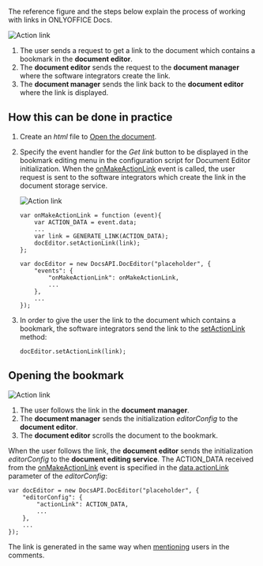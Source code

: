 The reference figure and the steps below explain the process of working with links in ONLYOFFICE Docs.

![Action link](/content/img/editor/actionLink-create.png)

1. The user sends a request to get a link to the document which contains a bookmark in the **document editor**.
2. The **document editor** sends the request to the **document manager** where the software integrators create the link.
3. The **document manager** sends the link back to the **document editor** where the link is displayed.

## How this can be done in practice

1. Create an *html* file to [Open the document](/editors/open#apply).

2. Specify the event handler for the *Get link* button to be displayed in the bookmark editing menu in the configuration script for Document Editor initialization. When the [onMakeActionLink](/editors/config/events#onMakeActionLink) event is called, the user request is sent to the software integrators which create the link in the document storage service.

   ![Action link](/content/img/editor/onMakeActionLink.png)

   ```
   var onMakeActionLink = function (event){
       var ACTION_DATA = event.data;
       ...
       var link = GENERATE_LINK(ACTION_DATA);
       docEditor.setActionLink(link);
   };

   var docEditor = new DocsAPI.DocEditor("placeholder", {
       "events": {
           "onMakeActionLink": onMakeActionLink,
           ...
       },
       ...
   });
   ```

3. In order to give the user the link to the document which contains a bookmark, the software integrators send the link to the [setActionLink](/editors/methods#setActionLink) method:

   ```
   docEditor.setActionLink(link);
   ```

## Opening the bookmark

![Action link](/content/img/editor/actionLink-open.png)

1. The user follows the link in the **document manager**.
2. The **document manager** sends the initialization *editorConfig* to the **document editor**.
3. The **document editor** scrolls the document to the bookmark.

When the user follows the link, the **document editor** sends the initialization *editorConfig* to the **document editing service**. The ACTION\_DATA received from the [onMakeActionLink](/editors/config/events#onMakeActionLink) event is specified in the [data.actionLink](/editors/config/editor#actionLink) parameter of the *editorConfig*:

```
var docEditor = new DocsAPI.DocEditor("placeholder", {
    "editorConfig": {
        "actionLink": ACTION_DATA,
        ...
    },
    ...
});
```

The link is generated in the same way when [mentioning](/editors/mentions#apply) users in the comments.
